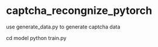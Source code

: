 # captcha_recongnize_pytorch

use generate_data.py to generate captcha data

cd model
python train.py

